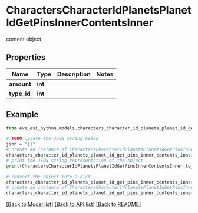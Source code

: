 # CharactersCharacterIdPlanetsPlanetIdGetPinsInnerContentsInner

content object

## Properties

Name | Type | Description | Notes
------------ | ------------- | ------------- | -------------
**amount** | **int** |  | 
**type_id** | **int** |  | 

## Example

```python
from eve_esi_python.models.characters_character_id_planets_planet_id_get_pins_inner_contents_inner import CharactersCharacterIdPlanetsPlanetIdGetPinsInnerContentsInner

# TODO update the JSON string below
json = "{}"
# create an instance of CharactersCharacterIdPlanetsPlanetIdGetPinsInnerContentsInner from a JSON string
characters_character_id_planets_planet_id_get_pins_inner_contents_inner_instance = CharactersCharacterIdPlanetsPlanetIdGetPinsInnerContentsInner.from_json(json)
# print the JSON string representation of the object
print(CharactersCharacterIdPlanetsPlanetIdGetPinsInnerContentsInner.to_json())

# convert the object into a dict
characters_character_id_planets_planet_id_get_pins_inner_contents_inner_dict = characters_character_id_planets_planet_id_get_pins_inner_contents_inner_instance.to_dict()
# create an instance of CharactersCharacterIdPlanetsPlanetIdGetPinsInnerContentsInner from a dict
characters_character_id_planets_planet_id_get_pins_inner_contents_inner_from_dict = CharactersCharacterIdPlanetsPlanetIdGetPinsInnerContentsInner.from_dict(characters_character_id_planets_planet_id_get_pins_inner_contents_inner_dict)
```
[[Back to Model list]](../README.md#documentation-for-models) [[Back to API list]](../README.md#documentation-for-api-endpoints) [[Back to README]](../README.md)


